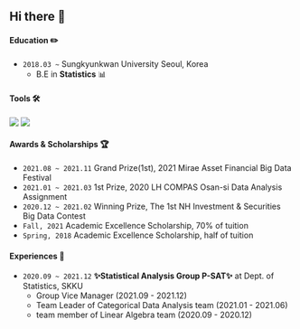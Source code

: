 
## Hi there 👋


#### Education ✏️
- `2018.03 ~` Sungkyunkwan University Seoul, Korea
  - B.E in **Statistics** 📊

#### Tools 🛠
<img src="https://img.shields.io/badge/Python-3776AB?style=flat-square&logo=Python&logoColor=white"/> <img src="https://img.shields.io/badge/R-276DC3?style=flat-square&logo=R&logoColor=white"/>

#### Awards & Scholarships 🏆
- `2021.08 ~ 2021.11` Grand Prize(1st), 2021 Mirae Asset Financial Big Data Festival
- `2021.01 ~ 2021.03` 1st Prize, 2020 LH COMPAS Osan-si Data Analysis Assignment
- `2020.12 ~ 2021.02` Winning Prize, The 1st NH Investment & Securities Big Data Contest
- `Fall, 2021` Academic Excellence Scholarship, 70% of tuition
- `Spring, 2018` Academic Excellence Scholarship, half of tuition 


#### Experiences 👊
- `2020.09 ~ 2021.12` **✨Statistical Analysis Group P-SAT✨** at Dept. of Statistics, SKKU
  - Group Vice Manager (2021.09 - 2021.12)
  - Team Leader of Categorical Data Analysis team (2021.01 - 2021.06)
  - team member of Linear Algebra team (2020.09 - 2020.12)
 


<!--
**novemberand/novemberand** is a ✨ _special_ ✨ repository because its `README.md` (this file) appears on your GitHub profile.

Here are some ideas to get you started:

- 🔭 I’m currently working on ...
- 🌱 I’m currently learning ...
- 👯 I’m looking to collaborate on ...
- 🤔 I’m looking for help with ...
- 💬 Ask me about ...
- 📫 How to reach me: ...
- 😄 Pronouns: ...
- ⚡ Fun fact: ...
-->
